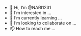 - 👋 Hi, I’m @NARI1231
- 👀 I’m interested in ...
- 🌱 I’m currently learning ...
- 💞️ I’m looking to collaborate on ...
- 📫 How to reach me ...

<!---
NARI1231/NARI1231 is a ✨ special ✨ repository because its `README.md` (this file) appears on your GitHub profile.
You can click the Preview link to take a look at your changes.
---i love you guys

